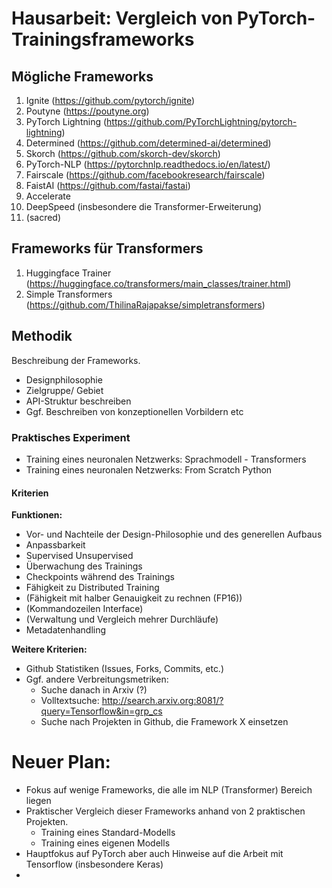 # Hausarbeit: Vergleich von PyTorch-Trainingsframeworks

## Mögliche Frameworks

1. Ignite (https://github.com/pytorch/ignite)
2. Poutyne (https://poutyne.org)
3. PyTorch Lightning (https://github.com/PyTorchLightning/pytorch-lightning)
4. Determined (https://github.com/determined-ai/determined)
5. Skorch (https://github.com/skorch-dev/skorch)
6. PyTorch-NLP (https://pytorchnlp.readthedocs.io/en/latest/)
7. Fairscale (https://github.com/facebookresearch/fairscale)
8. FaistAI (https://github.com/fastai/fastai)
9. Accelerate
10. DeepSpeed (insbesondere die Transformer-Erweiterung)
11. (sacred)

## Frameworks für Transformers

1. Huggingface Trainer (https://huggingface.co/transformers/main_classes/trainer.html)
2. Simple Transformers (https://github.com/ThilinaRajapakse/simpletransformers)

## Methodik

Beschreibung der Frameworks.

* Designphilosophie
* Zielgruppe/ Gebiet
* API-Struktur beschreiben
* Ggf. Beschreiben von konzeptionellen Vorbildern etc

### Praktisches Experiment

* Training eines neuronalen Netzwerks: Sprachmodell - Transformers
* Training eines neuronalen Netzwerks: From Scratch Python

#### Kriterien

__Funktionen:__

* Vor- und Nachteile der Design-Philosophie und des generellen Aufbaus
* Anpassbarkeit
* Supervised Unsupervised
* Überwachung des Trainings
* Checkpoints während des Trainings
* Fähigkeit zu Distributed Training
* (Fähigkeit mit halber Genauigkeit zu rechnen (FP16))
* (Kommandozeilen Interface)
* (Verwaltung und Vergleich mehrer Durchläufe)
* Metadatenhandling

__Weitere Kriterien:__

* Github Statistiken (Issues, Forks, Commits, etc.)
* Ggf. andere Verbreitungsmetriken:
  * Suche danach in Arxiv (?)
  * Volltextsuche: http://search.arxiv.org:8081/?query=Tensorflow&in=grp_cs
  * Suche nach Projekten in Github, die Framework X einsetzen

# Neuer Plan:

* Fokus auf wenige Frameworks, die alle im NLP (Transformer) Bereich liegen
* Praktischer Vergleich dieser Frameworks anhand von 2 praktischen Projekten.
  * Training eines Standard-Modells
  * Training eines eigenen Modells
* Hauptfokus auf PyTorch aber auch Hinweise auf die Arbeit mit Tensorflow (insbesondere Keras)
* 
